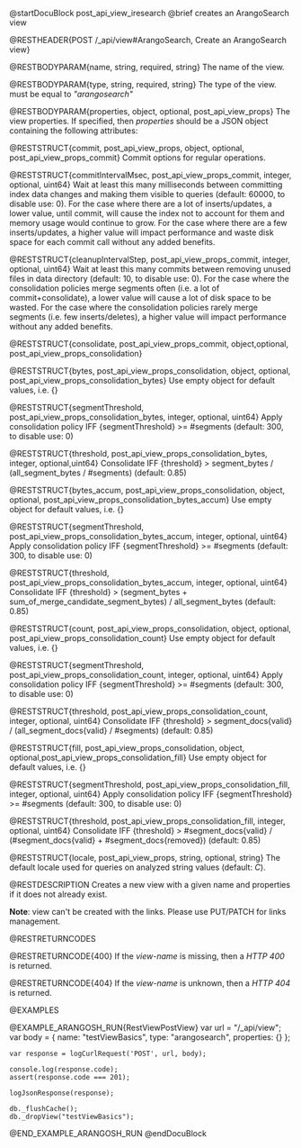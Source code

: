 @startDocuBlock post_api_view_iresearch
@brief creates an ArangoSearch view

@RESTHEADER{POST /_api/view#ArangoSearch, Create an ArangoSearch view}

@RESTBODYPARAM{name, string, required, string}
The name of the view.

@RESTBODYPARAM{type, string, required, string}
The type of the view. must be equal to *"arangosearch"*

@RESTBODYPARAM{properties, object, optional, post_api_view_props}
The view properties. If specified, then *properties* should be a JSON object
containing the following attributes:


@RESTSTRUCT{commit, post_api_view_props, object, optional, post_api_view_props_commit}
Commit options for regular operations.

@RESTSTRUCT{commitIntervalMsec, post_api_view_props_commit, integer, optional, uint64}
Wait at least this many milliseconds between committing index data changes and
making them visible to queries (default: 60000, to disable use: 0).
For the case where there are a lot of inserts/updates, a lower value, until
commit, will cause the index not to account for them and memory usage would
continue to grow.
For the case where there are a few inserts/updates, a higher value will impact
performance and waste disk space for each commit call without any added
benefits.

@RESTSTRUCT{cleanupIntervalStep, post_api_view_props_commit, integer, optional, uint64}
Wait at least this many commits between removing unused files in data
directory (default: 10, to disable use: 0).
For the case where the consolidation policies merge segments often (i.e. a lot
of commit+consolidate), a lower value will cause a lot of disk space to be
wasted.
For the case where the consolidation policies rarely merge segments (i.e. few
inserts/deletes), a higher value will impact performance without any added
benefits.


@RESTSTRUCT{consolidate, post_api_view_props_commit, object,optional, post_api_view_props_consolidation}


@RESTSTRUCT{bytes, post_api_view_props_consolidation, object, optional, post_api_view_props_consolidation_bytes}
Use empty object for default values, i.e. {}

@RESTSTRUCT{segmentThreshold, post_api_view_props_consolidation_bytes, integer, optional, uint64}
Apply consolidation policy IFF {segmentThreshold} >= #segments (default: 300, to disable use: 0)

@RESTSTRUCT{threshold, post_api_view_props_consolidation_bytes, integer, optional,uint64}
Consolidate IFF {threshold} > segment_bytes / (all_segment_bytes / #segments) (default: 0.85)


@RESTSTRUCT{bytes_accum, post_api_view_props_consolidation, object, optional, post_api_view_props_consolidation_bytes_accum}
Use empty object for default values, i.e. {}

@RESTSTRUCT{segmentThreshold, post_api_view_props_consolidation_bytes_accum, integer, optional, uint64}
Apply consolidation policy IFF {segmentThreshold} >= #segments (default: 300, to disable use: 0)

@RESTSTRUCT{threshold, post_api_view_props_consolidation_bytes_accum, integer, optional, uint64}
Consolidate IFF {threshold} > (segment_bytes + sum_of_merge_candidate_segment_bytes) / all_segment_bytes (default: 0.85)


@RESTSTRUCT{count, post_api_view_props_consolidation, object, optional, post_api_view_props_consolidation_count}
Use empty object for default values, i.e. {}

@RESTSTRUCT{segmentThreshold, post_api_view_props_consolidation_count, integer, optional, uint64}
Apply consolidation policy IFF {segmentThreshold} >= #segments (default: 300, to disable use: 0)

@RESTSTRUCT{threshold, post_api_view_props_consolidation_count, integer, optional, uint64}
Consolidate IFF {threshold} > segment_docs{valid} / (all_segment_docs{valid} / #segments) (default: 0.85)


@RESTSTRUCT{fill, post_api_view_props_consolidation, object, optional,post_api_view_props_consolidation_fill}
Use empty object for default values, i.e. {}

@RESTSTRUCT{segmentThreshold, post_api_view_props_consolidation_fill, integer, optional, uint64}
Apply consolidation policy IFF {segmentThreshold} >= #segments (default: 300, to disable use: 0)

@RESTSTRUCT{threshold, post_api_view_props_consolidation_fill, integer, optional, uint64}
Consolidate IFF {threshold} > #segment_docs{valid} / (#segment_docs{valid} + #segment_docs{removed}) (default: 0.85)


@RESTSTRUCT{locale, post_api_view_props, string, optional, string}
The default locale used for queries on analyzed string values (default: *C*).


@RESTDESCRIPTION
Creates a new view with a given name and properties if it does not
already exist.

**Note**: view can't be created with the links. Please use PUT/PATCH for links
management.

@RESTRETURNCODES

@RESTRETURNCODE{400}
If the *view-name* is missing, then a *HTTP 400* is returned.

@RESTRETURNCODE{404}
If the *view-name* is unknown, then a *HTTP 404* is returned.

@EXAMPLES

@EXAMPLE_ARANGOSH_RUN{RestViewPostView}
    var url = "/_api/view";
    var body = {
      name: "testViewBasics",
      type: "arangosearch",
      properties: {}
    };

    var response = logCurlRequest('POST', url, body);

    console.log(response.code);
    assert(response.code === 201);

    logJsonResponse(response);

    db._flushCache();
    db._dropView("testViewBasics");
@END_EXAMPLE_ARANGOSH_RUN
@endDocuBlock
